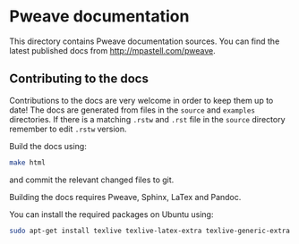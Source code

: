 # Pweave documentation

This directory contains Pweave documentation sources. You can find the latest published docs from http://mpastell.com/pweave.

## Contributing to the docs

Contributions to the docs are very welcome in order to keep them up to date!
The docs are generated from files in the `source` and `examples` directories.
If there is a matching `.rstw` and `.rst` file in the `source` directory
remember to edit `.rstw` version.

Build the docs using:

```bash
make html
```
and commit the relevant changed files to git.

Building the docs requires Pweave, Sphinx, LaTex and Pandoc.

You can install the required packages on Ubuntu using:

```bash
sudo apt-get install texlive texlive-latex-extra texlive-generic-extra pandoc
```
